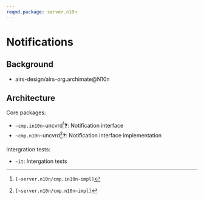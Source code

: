 ```yaml
---
reqmd.package: server.n10n
---
```


# Notifications

## Background

- airs-design/airs-org.archimate@N10n

## Architecture

Core packages:

- `~cmp.in10n~`uncvrd[^1]❓: Notification interface
- `~cmp.n10n~`uncvrd[^2]❓: Notification interface implementation

Intergration tests:

- `~it`: Intergation tests

[^1]: `[~server.n10n/cmp.in10n~impl]`
[^2]: `[~server.n10n/cmp.n10n~impl]`
